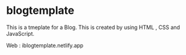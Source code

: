# blogtemplate
This is a tmeplate for a Blog. This is created by using HTML , CSS and JavaScript.

Web : iblogtemplate.netlify.app

